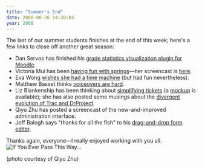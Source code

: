```yaml
---
title: "Summer's End"
date: 2008-08-26 14:20:03
year: 2008
---
```

The last of our summer students finishes at the end of this week; here's a few links to close off another great season:
<ul>
  <li>Dan Servos has finished his <a href="http://hackerdan.com/gsoc/end-of-my-summer-of-code/">grade statistics visualization plugin for Moodle</a>.</li>
  <li>Victoria Mui has been <a href="http://idea021.wordpress.com/2008/08/19/wrapping-up/">having fun with springs</a>—her screencast is <a href="http://blip.tv/file/1233159/">here</a>.</li>
  <li>Eva Wong <a href="http://iwa-wong.livejournal.com/5072.html">wishes she had a time machine</a> (but had fun nevertheless).</li>
  <li>Matthew Basset thinks <a href="http://mbasset.wordpress.com/2008/08/20/lessons-learned-from-gsoc-2008-or-in-other-words-the-final-post/">voiceovers are hard</a>.</li>
  <li>Liz Blankenship has been thinking about <a href="http://www.lizblankenship.com/drproject/blog/?p=19">simplifying tickets</a> (a <a href="http://www.lizblankenship.com/drproject/blog/?p=26">mockup</a> is available); she has also posted some musings about the <a href="http://www.lizblankenship.com/drproject/blog/?p=21">divergent evolution of Trac and DrProject</a>.</li>
  <li>Qiyu Zhu has posted a screencast of the new-and-improved administration interface.</li>
  <li>Jeff Balogh says "thanks for all the fish" to his <a href="http://dojotoolkit.org/2008/09/02/soc-wrapup-drag-drop-form-editor">drag-and-drop form editor</a>.</li>
</ul>
Thanks again, everyone—I really enjoyed working with you all.

<img src="{{'/files/2008/08/panorama.jpg' | relative_url}}" alt="If You Ever Pass This Way…" />

(photo courtesy of Qiyu Zhu)
